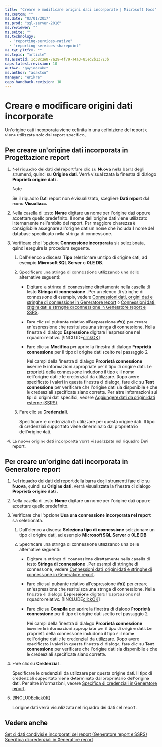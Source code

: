 ```yaml
---
title: "Creare e modificare origini dati incorporate | Microsoft Docs"
ms.custom: ""
ms.date: "03/01/2017"
ms.prod: "sql-server-2016"
ms.reviewer: ""
ms.suite: ""
ms.technology: 
  - "reporting-services-native"
  - "reporting-services-sharepoint"
ms.tgt_pltfrm: ""
ms.topic: "article"
ms.assetid: 1c38c2e8-7a29-4f79-a4a3-85ed2b13723b
caps.latest.revision: 10
author: "guyinacube"
ms.author: "asaxton"
manager: "erikre"
caps.handback.revision: 10
---
```

# Creare e modificare origini dati incorporate
  Un'origine dati incorporata viene definita in una definizione del report e viene utilizzata solo dal report specifico,  
  
## Per creare un'origine dati incorporata in Progettazione report  
  
1.  Nel riquadro dei dati del report fare clic su **Nuova** nella barra degli strumenti, quindi su **Origine dati**. Verrà visualizzata la finestra di dialogo **Proprietà origine dati** .  
  
    > [!NOTE]  
    >  Se il riquadro Dati report non è visualizzato, scegliere **Dati report** dal menu **Visualizza**.  
  
2.  Nella casella di testo **Nome** digitare un nome per l'origine dati oppure accettare quello predefinito. Il nome dell'origine dati viene utilizzato internamente nell'ambito del report. Per maggiore chiarezza è consigliabile assegnare all'origine dati un nome che includa il nome del database specificato nella stringa di connessione.  
  
3.  Verificare che l'opzione **Connessione incorporata** sia selezionata, quindi eseguire la procedura seguente.  
  
    1.  Dall'elenco a discesa **Tipo** selezionare un tipo di origine dati, ad esempio **Microsoft SQL Server** o **OLE DB**.  
  
    2.  Specificare una stringa di connessione utilizzando una delle alternative seguenti:  
  
        -   Digitare la stringa di connessione direttamente nella casella di testo **Stringa di connessione** . Per un elenco di stringhe di connessione di esempio, vedere [Connessioni dati, origini dati e stringhe di connessione in Generatore report](../Topic/Data%20Connections,%20Data%20Sources,%20and%20Connection%20Strings%20in%20Report%20Builder.md) o [Connessioni dati, origini dati e stringhe di connessione in Generatore report e SSRS](../../reporting-services/report-data/data-connections-data-sources-and-connection-strings-report-builder-and-ssrs.md).  
  
        -   Fare clic sul pulsante relativo all'espressione (**fx)**) per creare un'espressione che restituisca una stringa di connessione. Nella finestra di dialogo **Espressione** digitare l'espressione nel riquadro relativo. [!INCLUDE[clickOK](../../includes/clickok-md.md)]  
  
        -   Fare clic su **Modifica** per aprire la finestra di dialogo **Proprietà connessione** per il tipo di origine dati scelto nel passaggio 2.  
  
             Nei campi della finestra di dialogo **Proprietà connessione** inserire le informazioni appropriate per il tipo di origine dati. Le proprietà della connessione includono il tipo e il nome dell'origine dati e le credenziali da utilizzare. Dopo avere specificato i valori in questa finestra di dialogo, fare clic su **Test connessione** per verificare che l'origine dati sia disponibile e che le credenziali specificate siano corrette. Per altre informazioni sui tipi di origini dati specifici, vedere [Aggiungere dati da origini dati esterne &#40;SSRS&#41;](../../reporting-services/report-data/add-data-from-external-data-sources-ssrs.md).  
  
    3.  Fare clic su **Credenziali**.  
  
         Specificare le credenziali da utilizzare per questa origine dati. Il tipo di credenziali supportato viene determinato dal proprietario dell'origine dati.  
  
4.  La nuova origine dati incorporata verrà visualizzata nel riquadro Dati report.  
  
## Per creare un'origine dati incorporata in Generatore report  
  
1.  Nel riquadro dei dati del report della barra degli strumenti fare clic su **Nuova**, quindi su **Origine dati**. Verrà visualizzata la finestra di dialogo **Proprietà origine dati** .  
  
2.  Nella casella di testo **Nome** digitare un nome per l'origine dati oppure accettare quello predefinito.  
  
3.  Verificare che l'opzione **Usa una connessione incorporata nel report** sia selezionata.  
  
    1.  Dall'elenco a discesa **Seleziona tipo di connessione** selezionare un tipo di origine dati, ad esempio **Microsoft SQL Server** o **OLE DB**.  
  
    2.  Specificare una stringa di connessione utilizzando una delle alternative seguenti:  
  
        -   Digitare la stringa di connessione direttamente nella casella di testo **Stringa di connessione** . Per esempi di stringhe di connessione, vedere [Connessioni dati, origini dati e stringhe di connessione in Generatore report](../Topic/Data%20Connections,%20Data%20Sources,%20and%20Connection%20Strings%20in%20Report%20Builder.md).  
  
        -   Fare clic sul pulsante relativo all'espressione (**fx)**) per creare un'espressione che restituisca una stringa di connessione. Nella finestra di dialogo **Espressione** digitare l'espressione nel riquadro relativo. [!INCLUDE[clickOK](../../includes/clickok-md.md)]  
  
        -   Fare clic su **Compila** per aprire la finestra di dialogo **Proprietà connessione** per il tipo di origine dati scelto nel passaggio 2.  
  
             Nei campi della finestra di dialogo **Proprietà connessione** inserire le informazioni appropriate per il tipo di origine dati. Le proprietà della connessione includono il tipo e il nome dell'origine dati e le credenziali da utilizzare. Dopo avere specificato i valori in questa finestra di dialogo, fare clic su **Test connessione** per verificare che l'origine dati sia disponibile e che le credenziali specificate siano corrette.  
  
4.  Fare clic su **Credenziali**.  
  
     Specificare le credenziali da utilizzare per questa origine dati. Il tipo di credenziali supportato viene determinato dal proprietario dell'origine dati. Per altre informazioni, vedere [Specifica di credenziali in Generatore report](../Topic/Specify%20Credentials%20in%20Report%20Builder.md).  
  
5.  [!INCLUDE[clickOK](../../includes/clickok-md.md)]  
  
     L'origine dati verrà visualizzata nel riquadro dei dati del report.  
  
## Vedere anche  
 [Set di dati condivisi e incorporati del report &#40;Generatore report e SSRS&#41;](../../reporting-services/report-data/report-embedded-datasets-and-shared-datasets-report-builder-and-ssrs.md)   
 [Specifica di credenziali in Generatore report](../Topic/Specify%20Credentials%20in%20Report%20Builder.md)  
  
  